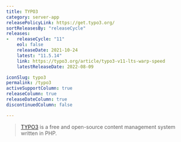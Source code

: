```yaml
---
title: TYPO3
category: server-app
releasePolicyLink: https://get.typo3.org/
sortReleasesBy: "releaseCycle"
releases:
-   releaseCycle: "11"
    eol: false
    releaseDate: 2021-10-24
    latest: "11.5.14"
    link: https://typo3.org/article/typo3-v11-lts-warp-speed
    latestReleaseDate: 2022-08-09

iconSlug: typo3
permalink: /typo3
activeSupportColumn: true
releaseColumn: true
releaseDateColumn: true
discontinuedColumn: false

---
```


> [TYPO3](https://typo3.org/) is a free and open-source content management system written in PHP.
